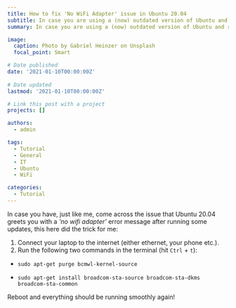 ```yaml
---
title: How to fix 'No WiFi Adapter' issue in Ubuntu 20.04
subtitle: In case you are using a (now) outdated version of Ubuntu and run into some weird WiFi issue.
summary: In case you are using a (now) outdated version of Ubuntu and run into some weird WiFi issue.

image:
  caption: Photo by Gabriel Heinzer on Unsplash
  focal_point: Smart

# Date published
date: '2021-01-10T00:00:00Z'
  
# Date updated
lastmod: '2021-01-10T00:00:00Z'

# Link this post with a project
projects: []  

authors:
  - admin

tags:
  - Tutorial  
  - General
  - IT
  - Ubuntu
  - WiFi

categories:
  - Tutorial
---
```


In case you have, just like me, come across the issue that Ubuntu 20.04 greets you with a *'no wifi adapter'* error message after running some updates, this here did the trick for me: 

1. Connect your laptop to the internet (either ethernet, your phone etc.).
2. Run the following two commands in the terminal (hit `Ctrl` + `t`):


- `sudo apt-get purge bcmwl-kernel-source`

- `sudo apt-get install broadcom-sta-source broadcom-sta-dkms broadcom-sta-common`

Reboot and everything should be running smoothly again! 
